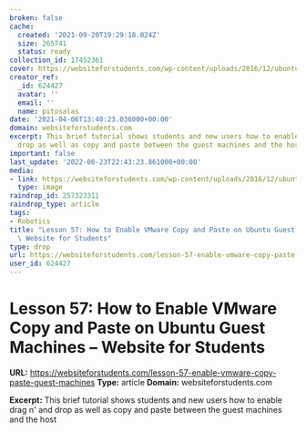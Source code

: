 ```yaml
---
broken: false
cache:
  created: '2021-09-20T19:29:18.024Z'
  size: 265741
  status: ready
collection_id: 17452361
cover: https://websiteforstudents.com/wp-content/uploads/2016/12/ubuntu-3344434_640.png
creator_ref:
  _id: 624427
  avatar: ''
  email: ''
  name: pitosalas
date: '2021-04-06T13:40:23.036000+00:00'
domain: websiteforstudents.com
excerpt: This brief tutorial shows students and new users how to enable drag n' and
  drop as well as copy and paste between the guest machines and the host
important: false
last_update: '2022-06-23T22:43:23.861000+00:00'
media:
- link: https://websiteforstudents.com/wp-content/uploads/2016/12/ubuntu-3344434_640.png
  type: image
raindrop_id: 257323311
raindrop_type: article
tags:
- Robotics
title: "Lesson 57: How to Enable VMware Copy and Paste on Ubuntu Guest Machines \u2013\
  \ Website for Students"
type: drop
url: https://websiteforstudents.com/lesson-57-enable-vmware-copy-paste-guest-machines
user_id: 624427
---
```


# Lesson 57: How to Enable VMware Copy and Paste on Ubuntu Guest Machines – Website for Students

**URL:** https://websiteforstudents.com/lesson-57-enable-vmware-copy-paste-guest-machines
**Type:** article
**Domain:** websiteforstudents.com

**Excerpt:** This brief tutorial shows students and new users how to enable drag n' and drop as well as copy and paste between the guest machines and the host
